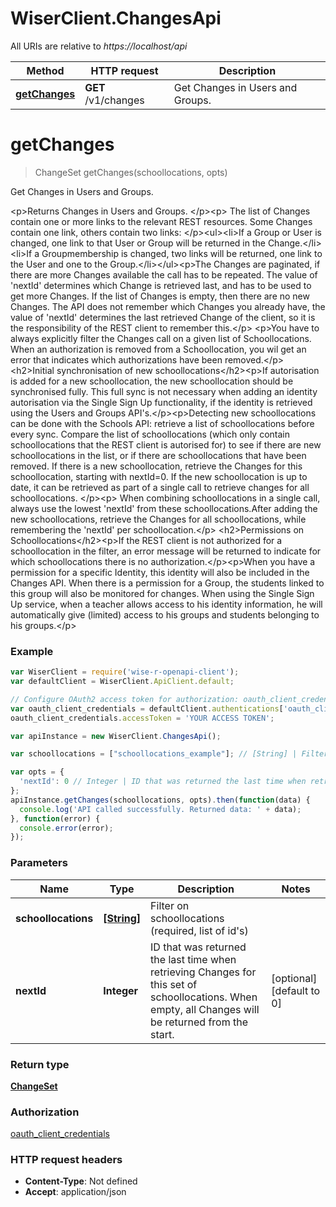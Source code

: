 # WiserClient.ChangesApi

All URIs are relative to *https://localhost/api*

Method | HTTP request | Description
------------- | ------------- | -------------
[**getChanges**](ChangesApi.md#getChanges) | **GET** /v1/changes | Get Changes in Users and Groups.


<a name="getChanges"></a>
# **getChanges**
> ChangeSet getChanges(schoollocations, opts)

Get Changes in Users and Groups.

&lt;p&gt;Returns Changes in Users and Groups. &lt;/p&gt;&lt;p&gt; The list of Changes contain one or more links to the relevant REST resources. Some Changes contain one link, others contain two links: &lt;/p&gt;&lt;ul&gt;&lt;li&gt;If a Group or User is changed, one link to that User or Group will be returned in the Change.&lt;/li&gt; &lt;li&gt;If a Groupmembership is changed, two links will be returned, one link to the User and one to the Group.&lt;/li&gt;&lt;/ul&gt;&lt;p&gt;The Changes are paginated, if there are more Changes available the call has to be repeated. The value of &#39;nextId&#39; determines which Change is retrieved last, and has to be used to get more Changes. If the list of Changes is empty, then there are no new Changes. The API does not remember which Changes you already have, the value of &#39;nextId&#39; determines the last retrieved Change of the client, so it is the responsibility of the REST client to remember this.&lt;/p&gt; &lt;p&gt;You have to always explicitly filter the Changes call on a given list of Schoollocations. When an authorization is removed from a Schoollocation, you wil get an error that indicates which authorizations have been removed.&lt;/p&gt;&lt;h2&gt;Initial synchronisation of new schoollocations&lt;/h2&gt;&lt;p&gt;If autorisation is added for a new schoollocation, the new schoollocation should be synchronised fully. This full sync is not necessary when adding an identity autorisation via the Single Sign Up functionality, if the identity is retrieved using the Users and Groups API&#39;s.&lt;/p&gt;&lt;p&gt;Detecting new schoollocations can be done with the Schools API: retrieve a list of schoollocations before every sync. Compare the list of schoollocations (which only contain schoollocations that the REST client is autorised for) to see if there are new schoollocations in the list, or if there are schoollocations that have been removed. If there is a new schoollocation, retrieve the Changes for this schoollocation, starting with nextId&#x3D;0. If the new schoollocation is up to date, it can be retrieved as part of a single call to retrieve changes for all schoollocations. &lt;/p&gt;&lt;p&gt; When combining schoollocations in a single call, always use the lowest &#39;nextId&#39; from these schoollocations.After adding the new schoollocations, retrieve the Changes for all schoollocations, while remembering the &#39;nextId&#39; per schoollocation.&lt;/p&gt; &lt;h2&gt;Permissions on Schoollocations&lt;/h2&gt;&lt;p&gt;If the REST client is not authorized for a schoollocation in the filter, an error message will be returned to indicate for which schoollocations there is no authorization.&lt;/p&gt;&lt;p&gt;When you have a permission for a specific Identity, this identity will also be included in the Changes API. When there is a permission for a Group, the students linked to this group will also be monitored for changes. When using the Single Sign Up service, when a teacher allows access to his identity information, he will automatically give (limited) access to his groups and students belonging to his groups.&lt;/p&gt;

### Example
```javascript
var WiserClient = require('wise-r-openapi-client');
var defaultClient = WiserClient.ApiClient.default;

// Configure OAuth2 access token for authorization: oauth_client_credentials
var oauth_client_credentials = defaultClient.authentications['oauth_client_credentials'];
oauth_client_credentials.accessToken = 'YOUR ACCESS TOKEN';

var apiInstance = new WiserClient.ChangesApi();

var schoollocations = ["schoollocations_example"]; // [String] | Filter on schoollocations (required, list of id's)

var opts = { 
  'nextId': 0 // Integer | ID that was returned the last time when retrieving Changes for this set of schoollocations. When empty, all Changes will be returned from the start.
};
apiInstance.getChanges(schoollocations, opts).then(function(data) {
  console.log('API called successfully. Returned data: ' + data);
}, function(error) {
  console.error(error);
});

```

### Parameters

Name | Type | Description  | Notes
------------- | ------------- | ------------- | -------------
 **schoollocations** | [**[String]**](String.md)| Filter on schoollocations (required, list of id&#39;s) | 
 **nextId** | **Integer**| ID that was returned the last time when retrieving Changes for this set of schoollocations. When empty, all Changes will be returned from the start. | [optional] [default to 0]

### Return type

[**ChangeSet**](ChangeSet.md)

### Authorization

[oauth_client_credentials](../README.md#oauth_client_credentials)

### HTTP request headers

 - **Content-Type**: Not defined
 - **Accept**: application/json

